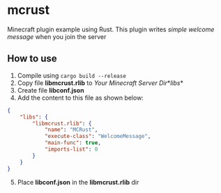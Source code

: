 # mcrust
Minecraft plugin example using Rust.
This plugin writes *simple welcome message* when you join the server

## How to use
1. Compile using `cargo build --release`
2. Copy file **libmcrust.rlib** to *Your Minecraft Server Dir*\**libs**
3. Create file **libconf.json**
4. Add the content to this file as shown below:
```json
{
    "libs": {
        "libmcrust.rlib": {
            "name": "MCRust",
            "execute-class": "WelcomeMessage",
            "main-func": true,
            "imports-list": 0
        }
    }
}
```
5. Place **libconf.json** in the **libmcrust.rlib** dir
